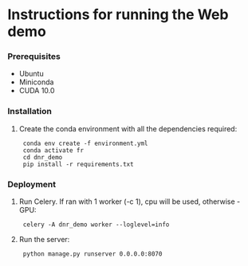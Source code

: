 # Instructions for running the Web demo

### Prerequisites

- Ubuntu
- Miniconda
- CUDA 10.0

### Installation 

1. Create the conda environment with all the dependencies required:

        conda env create -f environment.yml
        conda activate fr
        cd dnr_demo
        pip install -r requirements.txt

### Deployment 

1. Run Celery. If ran with 1 worker (-c 1), cpu will be used, otherwise - GPU:

        celery -A dnr_demo worker --loglevel=info

2. Run the server:

        python manage.py runserver 0.0.0.0:8070